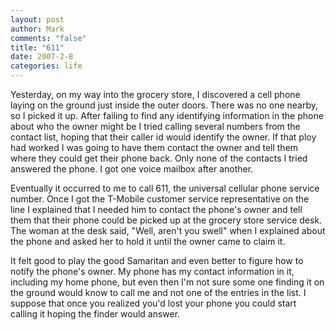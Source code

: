 ```yaml
--- 
layout: post
author: Mark
comments: "false"
title: "611"
date: 2007-2-8
categories: life
---
```

Yesterday, on my way into the grocery store, I discovered a cell phone laying on the ground just inside the outer doors. There was no one nearby, so I picked it up. After failing to find any identifying information in the phone about who the owner might be I tried calling several numbers from the contact list, hoping that their caller id would identify the owner. If that ploy had worked I was going to have them contact the owner and tell them where they could get their phone back. Only none of the contacts I tried answered the phone. I got one voice mailbox after another.

Eventually it occurred to me to call 611, the universal cellular phone service number. Once I got the T-Mobile customer service representative on the line I explained that I needed him to contact the phone's owner and tell them that their phone could be picked up at the grocery store service desk. The woman at the desk said, "Well, aren't you swell" when I explained about the phone and asked her to hold it until the owner came to claim it.

It felt good to play the good Samaritan and even better to figure how to notify the phone's owner. My phone has my contact information in it, including my home phone, but even then I'm not sure some one finding it on the ground would know to call me and not one of the entries in the list. I suppose that once you realized you'd lost your phone you could start calling it hoping the finder would answer.
